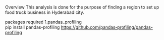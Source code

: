 Overview
This analysis is done for the purpose of finding a region to set up food truck business in Hyderabad city.

packages required
1.pandas_profiling  
  pip install pandas-profiling
  https://github.com/pandas-profiling/pandas-profiling
  





